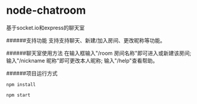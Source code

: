 # node-chatroom
基于socket.io和express的聊天室

######支持功能
支持支持聊天、新建/加入房间、更改昵称等功能。

######聊天室使用方法
在输入框输入"/room 房间名称"即可进入或新建该房间; 输入"/nickname 昵称"即可更改本人昵称; 输入"/help"查看帮助。

######项目运行方式
  
  <code>npm install</code>
  
  <code>npm start</code>
